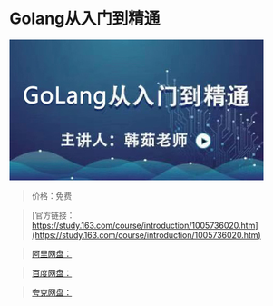 # Golang从入门到精通

![img](../../../assets/study163/free/90156404d6ce44f784682f8daf2c4d07.jpg)

> 价格：免费

> [官方链接：https://study.163.com/course/introduction/1005736020.htm](https://study.163.com/course/introduction/1005736020.htm)

> [阿里网盘：]()

> [百度网盘：]()

> [夸克网盘：]()
